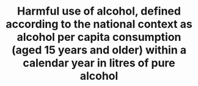 ﻿---
permalink: /3-5-2/
sdg_goal: 3
layout: indicator
indicator: 3.5.2
indicator_variable: current_heavy_alcohol
graph: bar
graph_type_description: Bar  graph
graph_status_notes: Graphed
variable_description: null
variable_notes: null
un_designated_tier: '1'
un_custodial_agency: WHO
title: >-
  Harmful  use  of  alcohol,  defined  according  to  the  national  context  as  alcohol  per  capita  consumption  (aged  15  years  and  older)  within  a  calendar  year  in  litres  of  pure  alcohol
target_id: '3.5'
has_metadata: true
goal_meta_link: 'http://unstats.un.org/sdgs/files/metadata-compilation/Metadata-Goal-3.pdf'
goal_meta_link_page: 17
indicator_name: >-
  Harmful  use  of  alcohol,  defined  according  to  the  national  context  as  alcohol  per  capita  consumption  (aged  15  years  and  older)  within  a  calendar  year  in  litres  of  pure  alcohol
target: >-
  Strengthen  the  prevention  and  treatment  of  substance  abuse,  including  narcotic  drug  abuse  and  harmful  use  of  alcohol.
source_title: null
source_notes: null
published: true
actual_indicator_available: >-
  Percent  of  persons  12  years  of  age  and  older  reporting  current  binge  alcohol  consumption;  Percent  of  persons  12  years  of  age  and  older  reporting  current  heavy  alcohol  consumption.
actual_indicator_available_description: >-
  Current_binge_alcohol  is  defined  as  drinking  five  or  more  drinks  (for  males)  and  four  or  more  drinks  (for  females)  on  the  same  occasion  (i.e.,  at  the  same  time  or  within  a  couple  hours  of  each  other)  on  at  least  1  day  in  the  past  30  days  (past  month).  Current_heavy_alcohol  is  defined  as  binge  drinking  on  the  same  occasion  on  each  of  5  or  more  days  in  the  past  30  days  (past  month).  All  current  (past  month)  heavy  alcohol  users  are  also  current  (past  month)  binge  alcohol  users.
comments_and_limitations: >-
  The  2015  and  2016  NSDUH  binge  alcohol  and  heavy  alcohol  use  data  are  not  comparable  to  prior  survey  years  (2002-2014  NSDUH)  due  to  methodological  changes,  including  changing  the  definition  begininning  in  2015  for  females  from  five  to  four  drinks.  See  NSDUH  Methodological  Resource  Books  (MRB)  for  detailed  description  of  each  annaual  NSDUH  survey  (https://www.samhsa.gov/data/population-data-nsduh/reports?tab=39).
periodicity: >-
  The  NSDUH  is  an  annual  data  collection  with  data  collection  occurring  continuously  from  early  January  through  late  December.
source_agency_staff_name: Peter  Tice
source_agency_staff_email: peter.tice@samhsa.hhs.gov
source_agency_survey_dataset: >-
  U.S.  Department  of  Health  and  Human  Services  (HHS)/Substance  Abuse  and  Mental  Health  Services  Administration  (SAMHSA)/National  Survey  on  Drug  Use  and  Health  (NSDUH)
date_of_national_source_publication: September  2017
us_method_of_computation: >-
  The  National  Survey  on  Drug  Use  and  Health  (NSDUH)  is  an  annual  survey  of  the  civilian,  noninstitutionalized  population  of  the  United  States  aged  12  years  old  or  older.  The  survey  covers  residents  of  households  and  individuals  in  noninstitutional  group  quarters  (e.g.,  shelters,  boarding  houses,  college  dormitories,  migratory  workers'  camps,  halfway  houses).  The  survey  excludes  people  with  no  fixed  address  (e.g.,  homeless  people  not  in  shelters),  military  personnel  on  active  duty,  and  residents  of  institutional  group  quarters,  such  as  jails,  nursing  homes,  mental  institutions,  and  long-term  care  hospitals.  The  NSDUH  employs  a  stratified  multistage  area  probability  sample  that  is  designed  to  be  representative  of  both  the  nation  as  a  whole  and  for  each  of  the  50  states  and  the  District  of  Columbia.
time_period: '2015  and  2016.  Comparable  2002-2014  NSDUH  data  are  not  available.  '
unit_of_measure: >-
  Current  (past  month  or  past  30  days)  binge  alcohol  and  heavy  alcohol  use  data.  The  30  days  reference  the  date  of  interview  completed  through  the  annual  NSDUH  data  collection.
scheduled_update_by_national_source: Results  from  the  2017  NSDUH  are  scheduled  for  release  by  September  2018.
source_url: 'https://www.samhsa.gov/data/population-data-nsduh/reports'
graph_title: >-
  Percent  of  US  persons  12  years  of  age  and  older  reporting  current  heavy  alcohol  consumption
date_metadata_updated: '2017-10-10'  

---